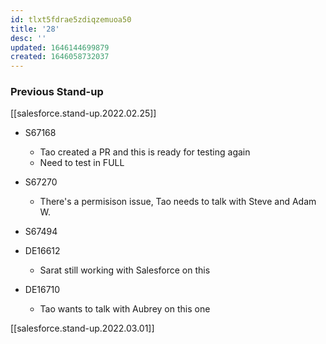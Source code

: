 ```yaml
---
id: tlxt5fdrae5zdiqzemuoa50
title: '28'
desc: ''
updated: 1646144699879
created: 1646058732037
---
```


### Previous Stand-up
[[salesforce.stand-up.2022.02.25]]

- S67168
    - Tao created a PR and this is ready for testing again
    - Need to test in FULL

- S67270
    - There's a permisison issue, Tao needs to talk with Steve and Adam W.

- S67494

- DE16612
    - Sarat still working with Salesforce on this 

- DE16710
    - Tao wants to talk with Aubrey on this one

[[salesforce.stand-up.2022.03.01]]
